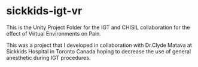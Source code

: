 # sickkids-igt-vr
This is the Unity Project Folder for the IGT and CHISIL collaboration for the effect of Virtual Environments on Pain.

This was a project that I developed in collaboration with Dr.Clyde Matava at Sickkids Hospital in Toronto Canada hoping to decrease the use of general anesthetic during IGT procedures. 
